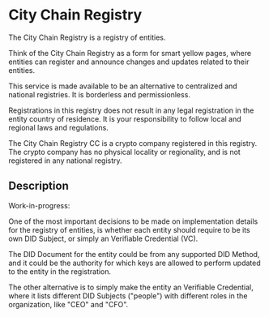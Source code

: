 # City Chain Registry

The City Chain Registry is a registry of entities.

Think of the City Chain Registry as a form for smart yellow pages, where entities can register and announce changes and updates related to their entities.

This service is made available to be an alternative to centralized and national registries. It is borderless and permissionless.

Registrations in this registry does not result in any legal registration in the entity country of residence. It is your responsibility to follow local and regional laws and regulations.

The City Chain Registry CC is a crypto company registered in this registry. The crypto company has no physical locality or regionality, and is not registered in any national registry.

## Description

Work-in-progress:

One of the most important decisions to be made on implementation details for the registry of entities, is whether each entity should require to be its own DID Subject, or simply an Verifiable Credential (VC).

The DID Document for the entity could be from any supported DID Method, and it could be the authority for which keys are allowed to perform updated to the entity in the registration.

The other alternative is to simply make the entity an Verifiable Credential, where it lists different DID Subjects ("people") with different roles in the organization, like "CEO" and "CFO".